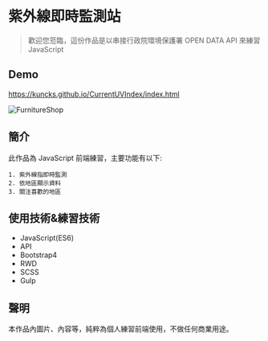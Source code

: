 # 紫外線即時監測站

> 歡迎您蒞臨，這份作品是以串接行政院環境保護署 OPEN DATA API 來練習 JavaScript

## Demo

<https://kuncks.github.io/CurrentUVIndex/index.html>

![FurnitureShop](https://i.imgur.com/wi3T1TV.png)

## 簡介

此作品為 JavaScript 前端練習，主要功能有以下:

	1. 紫外線指即時監測
	2. 依地區顯示資料
	3. 關注喜歡的地區

## 使用技術&練習技術

- JavaScript(ES6)
- API
- Bootstrap4
- RWD
- SCSS
- Gulp

## 聲明

本作品內圖片、內容等，純粹為個人練習前端使用，不做任何商業用途。
